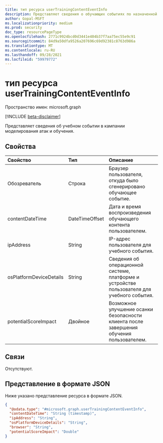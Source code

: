 ```yaml
---
title: тип ресурса userTrainingContentEventInfo
description: Представляет сведения о обучающих событиях по назначенной подготовке для пользователей в кампании моделирования атак и обучения.
author: Gopal-MSFT
ms.localizationpriority: medium
ms.prod: security
doc_type: resourcePageType
ms.openlocfilehash: 2771c9924bcd0d3441e404b37f7aa75ec55e9c91
ms.sourcegitcommit: 84d9a50dfa9526a207696c69d92381c8763d986a
ms.translationtype: MT
ms.contentlocale: ru-RU
ms.lasthandoff: 09/28/2021
ms.locfileid: "59979772"
---
```

# <a name="usertrainingcontenteventinfo-resource-type"></a>тип ресурса userTrainingContentEventInfo

Пространство имен: microsoft.graph

[!INCLUDE [beta-disclaimer](../../includes/beta-disclaimer.md)]

Представляет сведения об учебном событии в кампании моделирования атак и обучения.

## <a name="properties"></a>Свойства
|Свойство|Тип|Описание|
|:---|:---|:---|
|Обозреватель|Строка|Браузер пользователя, откуда было сгенерировано обучающее событие.|
|contentDateTime|DateTimeOffset|Дата и время воспроизведения обучающего контента пользователем.|
|ipAddress|String|IP-адрес пользователя для учебного события.|
|osPlatformDeviceDetails|String|Сведения об операционной системе, платформе и устройстве пользователя для учебного события.|
|potentialScoreImpact|Двойное|Возможное улучшение осанки безопасности клиента после завершения обучения пользователем.|

## <a name="relationships"></a>Связи
Отсутствуют.

## <a name="json-representation"></a>Представление в формате JSON
Ниже указано представление ресурса в формате JSON.
<!-- {
  "blockType": "resource",
  "@odata.type": "microsoft.graph.userTrainingContentEventInfo"
}
-->
``` json
{
  "@odata.type": "#microsoft.graph.userTrainingContentEventInfo",
  "contentDateTime": "String (timestamp)",
  "ipAddress": "String",
  "osPlatformDeviceDetails": "String",
  "browser": "String",
  "potentialScoreImpact": "Double"
}
```

